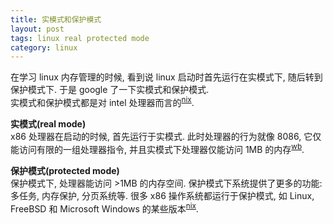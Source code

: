 ```yaml
---
title: 实模式和保护模式
layout: post
tags: linux real protected mode
category: linux
---
```


在学习 linux 内存管理的时候, 看到说 linux 启动时首先运行在实模式下, 随后转到保护模式下. 于是 google 了一下实模式和保护模式.  
实模式和保护模式都是对 intel 处理器而言的<sup>[nix][]</sup>.

**实模式(real mode)**  
x86 处理器在启动的时候, 首先运行于实模式. 此时处理器的行为就像 8086, 它仅能访问有限的一组处理器指令, 并且实模式下处理器仅能访问 1MB 的内存<sup>[wb][]</sup>.

**保护模式(protected mode)**  
保护模式下, 处理器能访问 >1MB 的内存空间. 保护模式下系统提供了更多的功能: 多任务, 内存保护, 分页系统等. 很多 x86 操作系统都运行于保护模式, 如 Linux, FreeBSD 和 Microsoft Windows 的某些版本<sup>[nix][]</sup>.

[nix]: http://nixcraft.com/linux-hardware/6343-real-mode-protected-mode.html "nixcraft"
[wb]: http://en.wikibooks.org/wiki/X86_Assembly/Protected_Mode "wikibooks"

